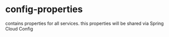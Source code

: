 # config-properties

contains properties for all services. this properties will be shared via Spring Cloud Config
